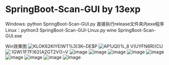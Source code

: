 # SpringBoot-Scan-GUI by 13exp

Windows: python SpringBoot-Scan-GUI.py
         直接执行release文件夹内exe程序
Linux：python3 SpringBoot-Scan-GUI-Linux.py
       wine SpringBoot-Scan-GUI.exe

Win效果图
![KLOK62KIYEIWT%3)3K~DE$P](https://user-images.githubusercontent.com/73600604/217857851-96feb5d2-5bbd-47fd-ae77-b6c72b69b6de.png)
![AP1JQI)%_8 V(UYFN6R)(CU](https://user-images.githubusercontent.com/73600604/217857881-5528e4f9-e205-493e-94e3-f0dbfc1b2eaf.jpg)
![`IGW}1F7F)62{A2GT2V{(~V](https://user-images.githubusercontent.com/73600604/217857897-7005b367-7cb5-445d-8973-a54856091533.png)
![image](https://user-images.githubusercontent.com/73600604/217829048-4598eaae-8e42-4cd6-b49f-097baf494008.png)
![image](https://user-images.githubusercontent.com/73600604/217829131-ed97a2e3-63c8-48b6-8c9f-279ec91479c7.png)
![image](https://user-images.githubusercontent.com/73600604/217829166-0d317a25-99cf-448b-860b-4df5eb8391ad.png)
![image](https://user-images.githubusercontent.com/73600604/217829196-6fdca5d3-8e17-492b-a73a-45dafa9cdc2f.png)
![image](https://user-images.githubusercontent.com/73600604/217829228-12407406-014a-44fe-8588-274b7d063733.png)
![image](https://user-images.githubusercontent.com/73600604/217829265-5ac44e72-0285-4a36-93a8-3798ef99d866.png)
![image](https://user-images.githubusercontent.com/73600604/217829313-6cb66e2e-35dc-4956-bb3f-5c537d00087b.png)
![image](https://user-images.githubusercontent.com/73600604/217829345-fc1e0e84-b364-479a-b020-cadcaa26deea.png)
![image](https://user-images.githubusercontent.com/73600604/217829366-6df62681-1071-4de2-9651-b9a3b537ecb5.png)
